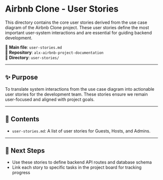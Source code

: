 # Airbnb Clone - User Stories

This directory contains the core user stories derived from the use case diagram of the Airbnb Clone project. These user stories define the most important user-system interactions and are essential for guiding backend development.

📄 **Main file**: `user-stories.md`  
📌 **Repository**: `alx-airbnb-project-documentation`  
📁 **Directory**: `user-stories/`

---

## ✨ Purpose

To translate system interactions from the use case diagram into actionable user stories for the development team. These stories ensure we remain user-focused and aligned with project goals.

---

## 📜 Contents

- `user-stories.md`: A list of user stories for Guests, Hosts, and Admins.

---

## 🧱 Next Steps

- Use these stories to define backend API routes and database schema
- Link each story to specific tasks in the project board for tracking progress
